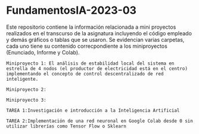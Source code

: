 # FundamentosIA-2023-03
Este repositorio contiene la información relacionada a mini proyectos realizados en el transcurso de la asignatura incluyendo el código empleado y demás gráficos o tablas que se usaron. Se evidencian varias carpetas, cada uno tiene su contenido correcpondiente a los miniproyectos (Enunciado, Informe y Colab).

```
Miniproyecto 1: El análisis de estabilidad local del sistema en estrella de 4 nodos (el productor de electricidad está en el centro) implementando el concepto de control descentralizado de red inteligente.
```
```
Miniproyecto 2: 
```
```
Miniproyecto 3: 
```
```
TAREA 1:Investigación e introducción a la Inteligencia Artificial
```
```
TAREA 2:Implementación de una red neuronal en Google Colab desde 0 sin utilizar librerías como Tensor Flow o Sklearn
```
